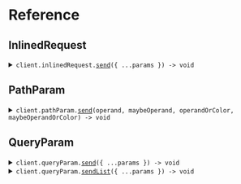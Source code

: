 # Reference

## InlinedRequest

<details><summary><code>client.inlinedRequest.<a href="/src/api/resources/inlinedRequest/client/Client.ts">send</a>({ ...params }) -> void</code></summary>
<dl>
<dd>

#### 🔌 Usage

<dl>
<dd>

<dl>
<dd>

```typescript
await client.inlinedRequest.send({
    operand: ">",
    operandOrColor: "red",
});
```

</dd>
</dl>
</dd>
</dl>

#### ⚙️ Parameters

<dl>
<dd>

<dl>
<dd>

**request:** `SeedEnum.SendEnumInlinedRequest`

</dd>
</dl>

<dl>
<dd>

**requestOptions:** `InlinedRequest.RequestOptions`

</dd>
</dl>
</dd>
</dl>

</dd>
</dl>
</details>

## PathParam

<details><summary><code>client.pathParam.<a href="/src/api/resources/pathParam/client/Client.ts">send</a>(operand, maybeOperand, operandOrColor, maybeOperandOrColor) -> void</code></summary>
<dl>
<dd>

#### 🔌 Usage

<dl>
<dd>

<dl>
<dd>

```typescript
await client.pathParam.send(">", "less_than", "red", "red");
```

</dd>
</dl>
</dd>
</dl>

#### ⚙️ Parameters

<dl>
<dd>

<dl>
<dd>

**operand:** `SeedEnum.Operand`

</dd>
</dl>

<dl>
<dd>

**maybeOperand:** `SeedEnum.Operand | undefined`

</dd>
</dl>

<dl>
<dd>

**operandOrColor:** `SeedEnum.ColorOrOperand`

</dd>
</dl>

<dl>
<dd>

**maybeOperandOrColor:** `SeedEnum.ColorOrOperand | undefined`

</dd>
</dl>

<dl>
<dd>

**requestOptions:** `PathParam.RequestOptions`

</dd>
</dl>
</dd>
</dl>

</dd>
</dl>
</details>

## QueryParam

<details><summary><code>client.queryParam.<a href="/src/api/resources/queryParam/client/Client.ts">send</a>({ ...params }) -> void</code></summary>
<dl>
<dd>

#### 🔌 Usage

<dl>
<dd>

<dl>
<dd>

```typescript
await client.queryParam.send({
    operand: ">",
    operandOrColor: "red",
});
```

</dd>
</dl>
</dd>
</dl>

#### ⚙️ Parameters

<dl>
<dd>

<dl>
<dd>

**request:** `SeedEnum.SendEnumAsQueryParamRequest`

</dd>
</dl>

<dl>
<dd>

**requestOptions:** `QueryParam.RequestOptions`

</dd>
</dl>
</dd>
</dl>

</dd>
</dl>
</details>

<details><summary><code>client.queryParam.<a href="/src/api/resources/queryParam/client/Client.ts">sendList</a>({ ...params }) -> void</code></summary>
<dl>
<dd>

#### 🔌 Usage

<dl>
<dd>

<dl>
<dd>

```typescript
await client.queryParam.sendList({
    operand: ">",
    maybeOperand: ">",
    operandOrColor: "red",
    maybeOperandOrColor: "red",
});
```

</dd>
</dl>
</dd>
</dl>

#### ⚙️ Parameters

<dl>
<dd>

<dl>
<dd>

**request:** `SeedEnum.SendEnumListAsQueryParamRequest`

</dd>
</dl>

<dl>
<dd>

**requestOptions:** `QueryParam.RequestOptions`

</dd>
</dl>
</dd>
</dl>

</dd>
</dl>
</details>
